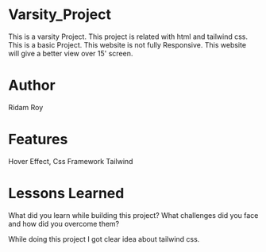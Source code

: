 # Varsity_Project
This is a varsity Project. This project is related with html and tailwind css. This is a basic Project. This website is not fully Responsive. This website will give a better view over 15' screen.
# Author
Ridam Roy
# Features
Hover Effect,
Css Framework Tailwind
# Lessons Learned
What did you learn while building this project? What challenges did you face and how did you overcome them?

While doing this project I got clear idea about tailwind css.
